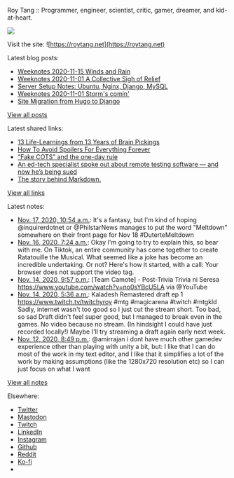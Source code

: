 Roy Tang :: Programmer, engineer, scientist, critic, gamer, dreamer, and kid-at-heart.

![](https://roytang.net/static/img/profile.jpg)

Visit the site: ![https://roytang.net](https://roytang.net)

Latest blog posts:

- [Weeknotes 2020-11-15 Winds and Rain](https://roytang.net/2020/11/weeknotes-2020-11-15/)
- [Weeknotes 2020-11-01 A Collective Sigh of Relief](https://roytang.net/2020/11/weeknotes-2020-11-08/)
- [Server Setup Notes: Ubuntu, Nginx, Django, MySQL](https://roytang.net/2020/11/server-setup-notes/)
- [Weeknotes 2020-11-01 Storm&#x27;s comin&#x27;](https://roytang.net/2020/11/weeknotes-2020-11-01/)
- [Site Migration from Hugo to Django](https://roytang.net/2020/10/site-migration-to-django/)

[View all posts](https://roytang.net/blog)

Latest shared links:

- [13 Life-Learnings from 13 Years of Brain Pickings](https://roytang.net/2020/11/13-life-learnings-from-13-years-of-brain-pickings/)
- [How To Avoid Spoilers For Everything Forever](https://roytang.net/2020/11/how-to-avoid-spoilers-for-everything-forever/)
- [“Fake COTS” and the one-day rule](https://roytang.net/2020/10/fake-cots-and-the-one-day-rule/)
- [An ed-tech specialist spoke out about remote testing software — and now he’s being sued](https://roytang.net/2020/10/an-ed-tech-specialist-spoke-out-about-remote-testing-software-and-now-hes-being-sued/)
- [The story behind Markdown.](https://roytang.net/2020/10/the-story-behind-markdown/)

[View all links](https://roytang.net/links)

Latest notes:

- [Nov. 17, 2020, 10:54 a.m.](https://roytang.net/2020/11/1328773621007876096/): It&#x27;s a fantasy, but I&#x27;m kind of hoping @inquirerdotnet or @PhilstarNews manages to put the word &quot;Meltdown&quot; somewhere on their front page for Nov 18 #DuterteMeltdown
- [Nov. 16, 2020, 7:24 a.m.](https://roytang.net/2020/11/1328358247061831680/): Okay I&#x27;m going to try to explain this, so bear with me. On Tiktok, an entire community has come together to create Ratatouille the Musical. What seemed like a joke has become an incredible undertaking. Or not? Here&#x27;s how it started, with a call: Your browser does not support the video tag.
- [Nov. 14, 2020, 9:57 p.m.](https://roytang.net/2020/11/1327853276302217223/): [Team Camote] - Post-Trivia Trivia ni Seresa https://www.youtube.com/watch?v=no0sYBcU5LA via @YouTube
- [Nov. 14, 2020, 5:36 a.m.](https://roytang.net/2020/11/1327606340764766209/): Kaladesh Remastered draft ep 1 https://www.twitch.tv/twitchyroy #mtg #magicarena #twitch #mtgkld Sadly, internet wasn&#x27;t too good so I just cut the stream short. Too bad, so sad Draft didn&#x27;t feel super good, but I managed to break even in the games. No video because no stream. (In hindsight I could have just recorded locally!) Maybe I&#x27;ll try streaming a draft again early next week.
- [Nov. 12, 2020, 8:49 p.m.](https://roytang.net/2020/11/1327111324728393728/): @amirrajan i dont have much other gamedev experience other than playing with unity a bit, but: I like that I can do most of the work in my text editor, and I like that it simplifies a lot of the work by making assumptions (like the 1280x720 resolution etc) so I can just focus on what I want

[View all notes](https://roytang.net/notes)

Elsewhere:

- [Twitter](https://twitter.com/roytang)
- [Mastodon](https://mastodon.technology/@roytang)
- [Twitch](https://twitch.tv/twitchyroy)
- [LinkedIn](https://www.linkedin.com/in/roytang)
- [Instagram](https://instagram.com/roytang0400)
- [Github](https://github.com/roytang)
- [Reddit](https://reddit.com/u/hungryroy)
- [Ko-fi](https://ko-fi.com/roytang)
- [](mailto:hello@roytang.net)